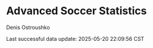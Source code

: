 # Advanced Soccer Statistics
Denis Ostroushko

<!-- gfm -->

Last successful data update: 2025-05-20 22:09:56 CST
